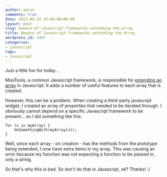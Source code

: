 ```yaml
---
author: aaron
comments: true
date: 2013-04-23 14:04:06+00:00
layout: post
slug: beware-of-javascript-frameworks-extending-the-array
title: Beware of Javascript frameworks extending the Array
wordpress_id: 1497
categories:
- javascript
tags:
- javascript
---
```


Just a little fun for today... 

MooTools, a common Javascript framework, is responsible for [extending an array](http://mootools.net/docs/core/Types/Array) in Javascript.  It adds a number of useful features to each array that is created.

However, this can be a problem.  When creating a third-party javascript widget, I created an array of properties that needed to be iterated through.  I obviously cannot depend on a specific Javascript framework to be present... so I did something like this:


    
    
    for (x in myArray) {
        doSomethingWith(myArray[x]);
    }
    



Well, since each array - on creation - has the methods from the prototype being extended, I now have extra items in my array.  This was causing an error because my function was not expecting a function to be passed in, only a string.

So that's why this is bad.  So don't do that in Javascript, ok? Thanks! :)
